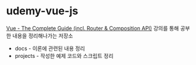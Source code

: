 # udemy-vue-js

[Vue - The Complete Guide (incl. Router & Composition API)](https://www.udemy.com/course/vuejs-2-the-complete-guide/) 강의를 통해 공부한 내용을 정리해나가는 저장소

* docs - 이론에 관련된 내용 정리
* projects - 작성한 예제 코드와 스크립트 정리